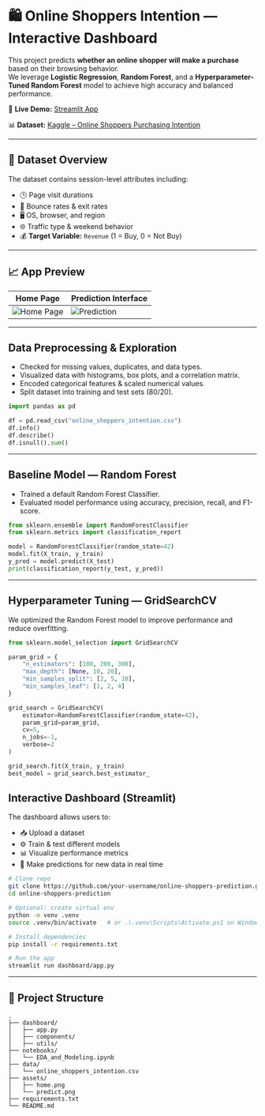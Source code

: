 # 🛍️ Online Shoppers Intention — Interactive Dashboard

This project predicts **whether an online shopper will make a purchase** based on their browsing behavior.  
We leverage **Logistic Regression**, **Random Forest**, and a **Hyperparameter-Tuned Random Forest** model to achieve high accuracy and balanced performance.

🔗 **Live Demo:** [Streamlit App](https://online-shoppers-prediction.streamlit.app/)

📊 **Dataset:** [Kaggle – Online Shoppers Purchasing Intention](https://www.kaggle.com/datasets/imakash3011/online-shoppers-purchasing-intention-dataset/data)

---

## 🧾 Dataset Overview

The dataset contains session-level attributes including:

- 🕒 Page visit durations  
- 🚪 Bounce rates & exit rates  
- 🖥️ OS, browser, and region  
- 🌐 Traffic type & weekend behavior  
- 💰 **Target Variable:** `Revenue` (1 = Buy, 0 = Not Buy)

---

## 📈 App Preview

| Home Page | Prediction Interface |
|-----------|----------------------|
| ![Home Page](assets/home.png) | ![Prediction](assets/predict.png) |

---

##  Data Preprocessing & Exploration

- Checked for missing values, duplicates, and data types.  
- Visualized data with histograms, box plots, and a correlation matrix.  
- Encoded categorical features & scaled numerical values.  
- Split dataset into training and test sets (80/20).

```python
import pandas as pd

df = pd.read_csv("online_shoppers_intention.csv")
df.info()
df.describe()
df.isnull().sum()
```

---

##  Baseline Model — Random Forest

- Trained a default Random Forest Classifier.  
- Evaluated model performance using accuracy, precision, recall, and F1-score.

```python
from sklearn.ensemble import RandomForestClassifier
from sklearn.metrics import classification_report

model = RandomForestClassifier(random_state=42)
model.fit(X_train, y_train)
y_pred = model.predict(X_test)
print(classification_report(y_test, y_pred))
```

---

##  Hyperparameter Tuning — GridSearchCV

We optimized the Random Forest model to improve performance and reduce overfitting.

```python
from sklearn.model_selection import GridSearchCV

param_grid = {
    "n_estimators": [100, 200, 300],
    "max_depth": [None, 10, 20],
    "min_samples_split": [2, 5, 10],
    "min_samples_leaf": [1, 2, 4]
}

grid_search = GridSearchCV(
    estimator=RandomForestClassifier(random_state=42),
    param_grid=param_grid,
    cv=5,
    n_jobs=-1,
    verbose=2
)

grid_search.fit(X_train, y_train)
best_model = grid_search.best_estimator_
```



##  Interactive Dashboard (Streamlit)

The dashboard allows users to:

- 📥 Upload a dataset  
- ⚙️ Train & test different models  
- 📊 Visualize performance metrics  
- 🧮 Make predictions for new data in real time  

```bash
# Clone repo
git clone https://github.com/your-username/online-shoppers-prediction.git
cd online-shoppers-prediction

# Optional: create virtual env
python -m venv .venv
source .venv/bin/activate   # or .\.venv\Scripts\Activate.ps1 on Windows

# Install dependencies
pip install -r requirements.txt

# Run the app
streamlit run dashboard/app.py
```

---

## 📂 Project Structure

```
.
├── dashboard/
│   ├── app.py
│   ├── components/
│   ├── utils/
├── notebooks/
│   └── EDA_and_Modeling.ipynb
├── data/
│   └── online_shoppers_intention.csv
├── assets/
│   ├── home.png
│   └── predict.png
├── requirements.txt
└── README.md
```

